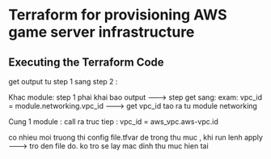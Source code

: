 # Terraform for provisioning AWS game server infrastructure

## Executing the Terraform Code

get output tu step 1 sang step 2 :

Khac module: step 1 phai khai bao output ---> step get sang: exam: vpc_id = module.networking.vpc_id ---> get vpc_id tao ra tu module networking

Cung 1 module : call ra truc tiep : vpc_id = aws_vpc.aws-vpc.id 

co nhieu moi truong thi config file.tfvar de trong thu muc , khi run lenh apply ---> tro den file do. ko tro se lay mac dinh thu muc hien tai